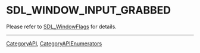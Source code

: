# SDL_WINDOW_INPUT_GRABBED

Please refer to [SDL_WindowFlags](SDL_WindowFlags) for details.

----
[CategoryAPI](CategoryAPI), [CategoryAPIEnumerators](CategoryAPIEnumerators)

